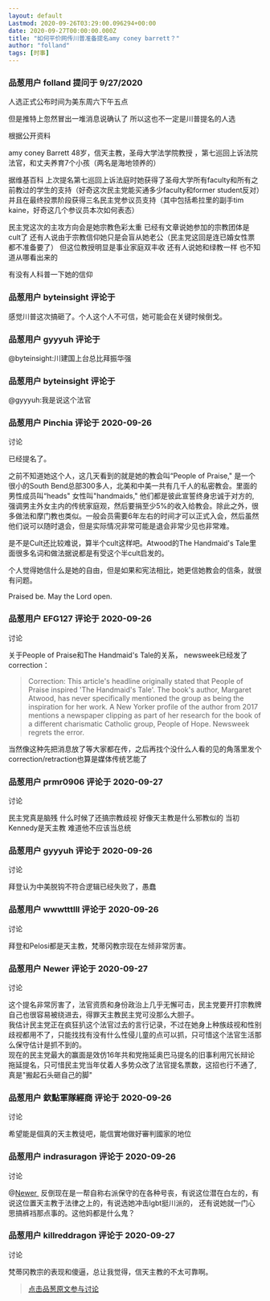 ```yaml
---
layout: default
Lastmod: 2020-09-26T03:29:00.096294+00:00
date: 2020-09-27T00:00:00.000Z
title: "如何平价网传川普准备提名amy coney barrett？"
author: "folland"
tags: [时事]
---
```



### 品葱用户 **folland** 提问于 9/27/2020
    
人选正式公布时间为美东周六下午五点  
  
但是推特上忽然冒出一堆消息说确认了 所以这也不一定是川普提名的人选  
  
根据公开资料  
  
amy coney Barrett 48岁，信天主教，圣母大学法学院教授 ，第七巡回上诉法院法官，和丈夫养育7个小孩（两名是海地领养的）  
  
据维基百科 上次提名第七巡回上诉法庭时她获得了圣母大学所有faculty和所有之前教过的学生的支持（好奇这次民主党能买通多少faculty和former student反对）并且在最终投票阶段获得三名民主党参议员支持（其中包括希拉里的副手tim kaine，好奇这几个参议员本次如何表态）  
  
民主党这次的主攻方向会是她宗教色彩太重 已经有文章说她参加的宗教团体是cult了 还有人说由于宗教信仰她只是会盲从她老公（民主党这回是连已婚女性票都不准备要了） 但这位教授明显是事业家庭双丰收 还有人说她和绿教一样 也不知道从哪看出来的  
  
有没有人科普一下她的信仰
    
                

### 品葱用户 **byteinsight** 评论于 
        
感觉川普这次搞砸了。个人这个人不可信，她可能会在关键时候倒戈。
        
                

### 品葱用户 **gyyyuh** 评论于 
        
@byteinsight:川建国上台总比拜振华强
        
                

### 品葱用户 **byteinsight** 评论于 
        
@gyyyuh:我是说这个法官
        
                

### 品葱用户 **Pinchia** 评论于 2020-09-26
讨论

        
已经提名了。  
  
之前不知道她这个人，这几天看到的就是她的教会叫“People of Praise," 是一个很小的South Bend总部300多人，北美和中美一共有几千人的私密教会。里面的男性成员叫“heads" 女性叫"handmaids," 他们都是彼此宣誓终身忠诚于对方的, 强调男主外女主内的传统家庭观，然后要捐至少5%的收入给教会。除此之外，很多做法和摩门教也类似。一般会员需要6年左右的时间才可以正式入会，然后虽然他们说可以随时退会，但是实际情况非常可能是退会非常少见也非常难。  
  
是不是Cult还比较难说，算半个cult这样吧。Atwood的The Handmaid's Tale里面很多名词和做法据说都是有受这个半cult启发的。  
  
个人觉得她信什么是她的自由，但是如果和宪法相比，她更信她教会的信条，就很有问题。  
  
Praised be. May the Lord open.
        
                

### 品葱用户 **EFG127** 评论于 2020-09-26
讨论

        
关于People of Praise和The Handmaid's Tale的关系， newsweek已经发了correction：  
  

> Correction: This article's headline originally stated that People of Praise inspired 'The Handmaid's Tale'. The book's author, Margaret Atwood, has never specifically mentioned the group as being the inspiration for her work. A New Yorker profile of the author from 2017 mentions a newspaper clipping as part of her research for the book of a different charismatic Catholic group, People of Hope. Newsweek regrets the error.

  
  
当然像这种先把消息放了等大家都在传，之后再找个没什么人看的见的角落里发个correction/retraction也算是媒体传统艺能了
        
                

### 品葱用户 **prmr0906** 评论于 2020-09-27
讨论

        
民主党真是脑残 什么时候了还搞宗教歧视 好像天主教是什么邪教似的 当初Kennedy是天主教 难道他不应该当总统
        
                

### 品葱用户 **gyyyuh** 评论于 2020-09-26
讨论

        
拜登认为中美脱钩不符合逻辑已经失败了，愚蠢
        
                

### 品葱用户 **wwwtttlll** 评论于 2020-09-26
讨论

        
拜登和Pelosi都是天主教，梵蒂冈教宗现在左倾非常厉害。
        
                

### 品葱用户 **Newer** 评论于 2020-09-27
讨论

        
这个提名非常厉害了，法官资质和身份政治上几乎无懈可击，民主党要开打宗教牌自己也很容易被绕进去，得罪天主教民主党可没那么大胆子。  
我估计民主党正在疯狂扒这个法官过去的言行记录，不过在她身上种族歧视和性别歧视都用不了，只能找找有没有什么性侵儿童的点可以抓，只可惜这个法官生活那么保守估计是抓不到的。  
现在的民主党最大的赢面是效仿16年共和党拖延奥巴马提名的旧事利用冗长辩论拖延提名，只可惜民主党当年仗着人多势众改了法官提名票数，这招也行不通了,真是"搬起石头砸自己的脚"
        
                

### 品葱用户 **欽點軍隊經商** 评论于 2020-09-26
讨论

        
希望能是個真的天主教徒吧，能信實地做好審判國家的地位
        
                

### 品葱用户 **indrasuragon** 评论于 2020-09-26
讨论

        
@[Newer ](https://pincong.rocks/people/Newer "https://pincong.rocks/people/Newer") 反倒现在是一帮自称右派保守的在各种号丧，有说这位潜在白左的，有说这位置天主教于法律之上的，有说选她冲击lgbt挺川派的， 还有说她就一门心思搞裤裆那点事的。这他妈都是什么鬼？
        
                

### 品葱用户 **killreddragon** 评论于 2020-09-27
讨论

        
梵蒂冈教宗的表现和傻逼，总让我觉得，信天主教的不太可靠啊。
        
                





> [点击品葱原文参与讨论](https://pincong.rocks/question/31470)

